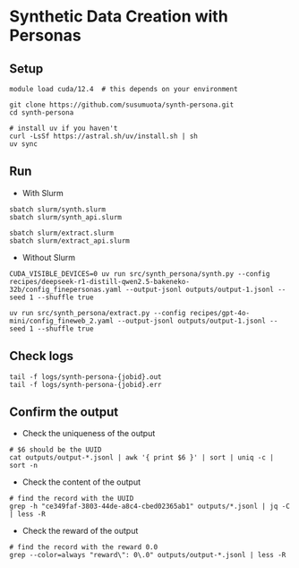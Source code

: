 # Synthetic Data Creation with Personas

## Setup

```shell
module load cuda/12.4  # this depends on your environment

git clone https://github.com/susumuota/synth-persona.git
cd synth-persona

# install uv if you haven't
curl -LsSf https://astral.sh/uv/install.sh | sh
uv sync
```

## Run

- With Slurm

```shell
sbatch slurm/synth.slurm
sbatch slurm/synth_api.slurm

sbatch slurm/extract.slurm
sbatch slurm/extract_api.slurm
```

- Without Slurm

```shell
CUDA_VISIBLE_DEVICES=0 uv run src/synth_persona/synth.py --config recipes/deepseek-r1-distill-qwen2.5-bakeneko-32b/config_finepersonas.yaml --output-jsonl outputs/output-1.jsonl --seed 1 --shuffle true
```

```shell
uv run src/synth_persona/extract.py --config recipes/gpt-4o-mini/config_fineweb_2.yaml --output-jsonl outputs/output-1.jsonl --seed 1 --shuffle true
```

## Check logs

```shell
tail -f logs/synth-persona-{jobid}.out
tail -f logs/synth-persona-{jobid}.err
```

## Confirm the output

- Check the uniqueness of the output

```shell
# $6 should be the UUID
cat outputs/output-*.jsonl | awk '{ print $6 }' | sort | uniq -c | sort -n
```

- Check the content of the output

```shell
# find the record with the UUID
grep -h "ce349faf-3803-44de-a8c4-cbed02365ab1" outputs/*.jsonl | jq -C | less -R
```

- Check the reward of the output

```shell
# find the record with the reward 0.0
grep --color=always "reward\": 0\.0" outputs/output-*.jsonl | less -R
```
